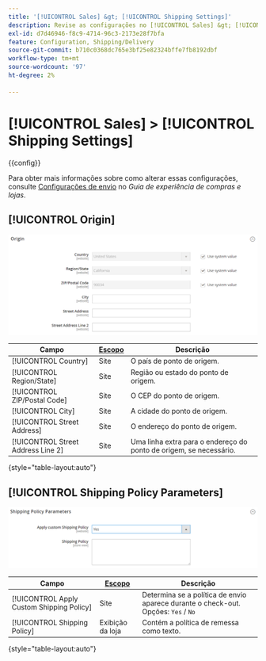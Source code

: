```yaml
---
title: '[!UICONTROL Sales] &gt; [!UICONTROL Shipping Settings]'
description: Revise as configurações no [!UICONTROL Sales] &gt; [!UICONTROL Shipping Settings] página do Administrador do Commerce.
exl-id: d7d46946-f8c9-4714-96c3-2173e28f7bfa
feature: Configuration, Shipping/Delivery
source-git-commit: b710c0368dc765e3bf25e82324bffe7fb8192dbf
workflow-type: tm+mt
source-wordcount: '97'
ht-degree: 2%

---
```


# [!UICONTROL Sales] > [!UICONTROL Shipping Settings]

{{config}}

Para obter mais informações sobre como alterar essas configurações, consulte [Configurações de envio](../../stores-purchase/shipping-settings.md) no _Guia de experiência de compras e lojas_.

## [!UICONTROL Origin]

![Origem](./assets/shipping-settings-origin.png)<!-- zoom -->

| Campo | [Escopo](../../getting-started/websites-stores-views.md#scope-settings) | Descrição |
|--- |--- |--- |
| [!UICONTROL Country] | Site | O país de ponto de origem. |
| [!UICONTROL Region/State] | Site | Região ou estado do ponto de origem. |
| [!UICONTROL ZIP/Postal Code] | Site | O CEP do ponto de origem. |
| [!UICONTROL City] | Site | A cidade do ponto de origem. |
| [!UICONTROL Street Address] | Site | O endereço do ponto de origem. |
| [!UICONTROL Street Address Line 2] | Site | Uma linha extra para o endereço do ponto de origem, se necessário. |

{style="table-layout:auto"}

## [!UICONTROL Shipping Policy Parameters]

![Parâmetros da política de remessa](./assets/shipping-settings-shipping-policy-parameters.png)<!-- zoom -->

| Campo | [Escopo](../../getting-started/websites-stores-views.md#scope-settings) | Descrição |
|--- |--- |--- |
| [!UICONTROL Apply Custom Shipping Policy] | Site | Determina se a política de envio aparece durante o check-out. Opções: `Yes` / `No` |
| [!UICONTROL Shipping Policy] | Exibição da loja | Contém a política de remessa como texto. |

{style="table-layout:auto"}
